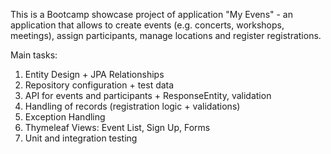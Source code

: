 This is a Bootcamp showcase project of application "My Evens" - an application that allows to create events (e.g. concerts, workshops, 
meetings), assign participants, manage locations and register registrations. 

Main tasks:

1. Entity Design + JPA Relationships 
2. Repository configuration + test data 
3. API for events and participants + ResponseEntity, validation 
4. Handling of records (registration logic + validations) 
5. Exception Handling  
6. Thymeleaf Views: Event List, Sign Up, Forms 
7. Unit and integration testing

